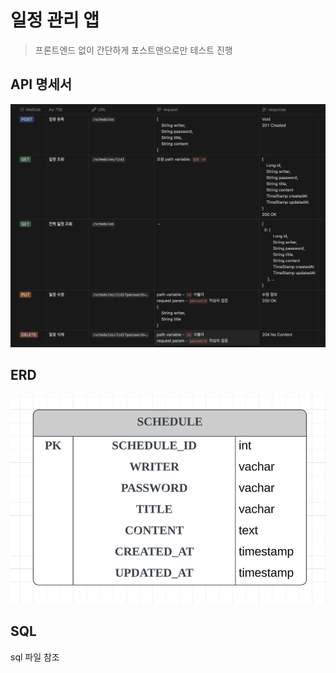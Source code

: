 
# 일정 관리 앱 
> 프론트엔드 없이 간단하게 포스트맨으로만 테스트 진행 

## API 명세서 

![](./img/일정API.png)

## ERD

![](./img/일정엔티티.png)

## SQL 
sql 파일 참조 